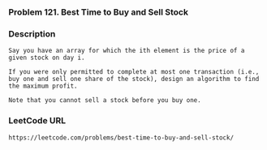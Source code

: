 ### Problem 121. Best Time to Buy and Sell Stock

### Description 
    Say you have an array for which the ith element is the price of a given stock on day i.
    
    If you were only permitted to complete at most one transaction (i.e., buy one and sell one share of the stock), design an algorithm to find the maximum profit.
    
    Note that you cannot sell a stock before you buy one.
### LeetCode URL 
	https://leetcode.com/problems/best-time-to-buy-and-sell-stock/